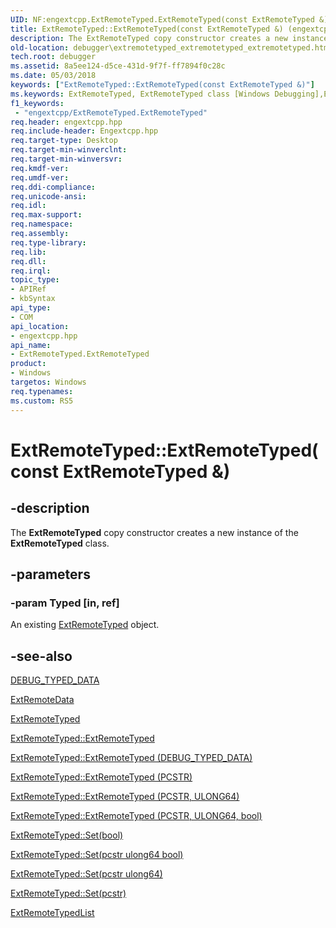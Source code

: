 ```yaml
---
UID: NF:engextcpp.ExtRemoteTyped.ExtRemoteTyped(const ExtRemoteTyped &)
title: ExtRemoteTyped::ExtRemoteTyped(const ExtRemoteTyped &) (engextcpp.h)
description: The ExtRemoteTyped copy constructor creates a new instance of the ExtRemoteTyped class.
old-location: debugger\extremotetyped_extremotetyped_extremotetyped.htm
tech.root: debugger
ms.assetid: 8a5ee124-d5ce-431d-9f7f-ff7894f0c28c
ms.date: 05/03/2018
keywords: ["ExtRemoteTyped::ExtRemoteTyped(const ExtRemoteTyped &)"]
ms.keywords: ExtRemoteTyped, ExtRemoteTyped class [Windows Debugging],ExtRemoteTyped constructor, ExtRemoteTyped constructor [Windows Debugging], ExtRemoteTyped constructor [Windows Debugging],ExtRemoteTyped class, ExtRemoteTyped.ExtRemoteTyped, ExtRemoteTyped.ExtRemoteTyped(ExtRemoteTyped&), ExtRemoteTyped.ExtRemoteTyped(const ExtRemoteTyped &), ExtRemoteTyped::ExtRemoteTyped, ExtRemoteTyped::ExtRemoteTyped(const ExtRemoteTyped &), debugger.extremotetyped_extremotetyped_extremotetyped
f1_keywords:
 - "engextcpp/ExtRemoteTyped.ExtRemoteTyped"
req.header: engextcpp.hpp
req.include-header: Engextcpp.hpp
req.target-type: Desktop
req.target-min-winverclnt: 
req.target-min-winversvr: 
req.kmdf-ver: 
req.umdf-ver: 
req.ddi-compliance: 
req.unicode-ansi: 
req.idl: 
req.max-support: 
req.namespace: 
req.assembly: 
req.type-library: 
req.lib: 
req.dll: 
req.irql: 
topic_type:
- APIRef
- kbSyntax
api_type:
- COM
api_location:
- engextcpp.hpp
api_name:
- ExtRemoteTyped.ExtRemoteTyped
product:
- Windows
targetos: Windows
req.typenames: 
ms.custom: RS5
---
```


# ExtRemoteTyped::ExtRemoteTyped(const ExtRemoteTyped &)


## -description


The <b>ExtRemoteTyped</b> copy constructor creates a new instance of the <b>ExtRemoteTyped</b> class.


## -parameters




### -param Typed [in, ref]

An existing <a href="https://docs.microsoft.com/windows-hardware/drivers/ddi/engextcpp/nl-engextcpp-extremotetyped">ExtRemoteTyped</a> object.


## -see-also




<a href="https://docs.microsoft.com/windows-hardware/drivers/ddi/wdbgexts/ns-wdbgexts-_debug_typed_data">DEBUG_TYPED_DATA</a>



<a href="https://docs.microsoft.com/windows-hardware/drivers/ddi/engextcpp/nf-engextcpp-extremotedata-extremotedata(pcstr_ulong64_ulong)">ExtRemoteData</a>



<a href="https://docs.microsoft.com/windows-hardware/drivers/ddi/engextcpp/nl-engextcpp-extremotetyped">ExtRemoteTyped</a>



<a href="https://docs.microsoft.com/windows-hardware/drivers/ddi/engextcpp/nf-engextcpp-extremotetyped-extremotetyped">ExtRemoteTyped::ExtRemoteTyped</a>



<a href="https://docs.microsoft.com/windows-hardware/drivers/ddi/engextcpp/nf-engextcpp-extremotetyped-extremotetyped(constdebug_typed_data)">ExtRemoteTyped::ExtRemoteTyped (DEBUG_TYPED_DATA)</a>



<a href="https://docs.microsoft.com/windows-hardware/drivers/ddi/engextcpp/nf-engextcpp-extremotetyped-extremotetyped(pcstr)">ExtRemoteTyped::ExtRemoteTyped (PCSTR)</a>



<a href="https://docs.microsoft.com/windows-hardware/drivers/ddi/engextcpp/nf-engextcpp-extremotetyped-extremotetyped(pcstr_ulong64)">ExtRemoteTyped::ExtRemoteTyped (PCSTR, ULONG64)</a>



<a href="https://docs.microsoft.com/windows-hardware/drivers/ddi/engextcpp/nf-engextcpp-extremotetyped-extremotetyped(pcstr_ulong64_bool_pulong64_pcstr)">ExtRemoteTyped::ExtRemoteTyped (PCSTR, ULONG64, bool)</a>



<a href="https://docs.microsoft.com/windows-hardware/drivers/ddi/engextcpp/nf-engextcpp-extremotetyped-set(bool_ulong64_ulong_ulong64)">ExtRemoteTyped::Set(bool)</a>



<a href="https://docs.microsoft.com/windows-hardware/drivers/ddi/engextcpp/nf-engextcpp-extremotetyped-set(pcstr_ulong64_bool_pulong64_pcstr)">ExtRemoteTyped::Set(pcstr ulong64 bool)</a>



<a href="https://docs.microsoft.com/windows-hardware/drivers/ddi/engextcpp/nf-engextcpp-extremotetyped-set(pcstr_ulong64)">ExtRemoteTyped::Set(pcstr ulong64)</a>



<a href="https://docs.microsoft.com/windows-hardware/drivers/ddi/engextcpp/nf-engextcpp-extremotetyped-set">ExtRemoteTyped::Set(pcstr)</a>



<a href="https://docs.microsoft.com/windows-hardware/drivers/ddi/engextcpp/nf-engextcpp-extremotetypedlist-extremotetypedlist(extremotedata__pcstr_pcstr_ulong64_ulong_pulong64_bool)">ExtRemoteTypedList</a>
 

 

